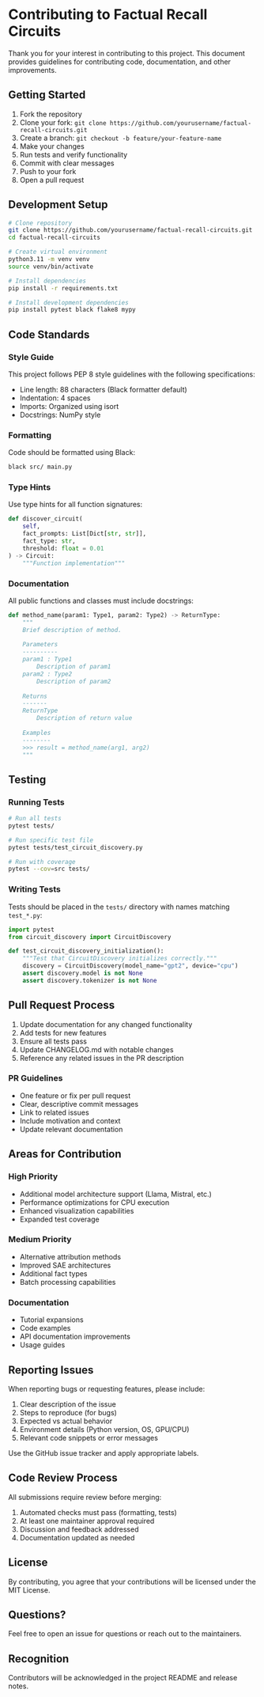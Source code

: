 # Contributing to Factual Recall Circuits

Thank you for your interest in contributing to this project. This document provides guidelines for contributing code, documentation, and other improvements.

## Getting Started

1. Fork the repository
2. Clone your fork: `git clone https://github.com/yourusername/factual-recall-circuits.git`
3. Create a branch: `git checkout -b feature/your-feature-name`
4. Make your changes
5. Run tests and verify functionality
6. Commit with clear messages
7. Push to your fork
8. Open a pull request

## Development Setup

```bash
# Clone repository
git clone https://github.com/yourusername/factual-recall-circuits.git
cd factual-recall-circuits

# Create virtual environment
python3.11 -m venv venv
source venv/bin/activate

# Install dependencies
pip install -r requirements.txt

# Install development dependencies
pip install pytest black flake8 mypy
```

## Code Standards

### Style Guide

This project follows PEP 8 style guidelines with the following specifications:
- Line length: 88 characters (Black formatter default)
- Indentation: 4 spaces
- Imports: Organized using isort
- Docstrings: NumPy style

### Formatting

Code should be formatted using Black:

```bash
black src/ main.py
```

### Type Hints

Use type hints for all function signatures:

```python
def discover_circuit(
    self,
    fact_prompts: List[Dict[str, str]],
    fact_type: str,
    threshold: float = 0.01
) -> Circuit:
    """Function implementation"""
```

### Documentation

All public functions and classes must include docstrings:

```python
def method_name(param1: Type1, param2: Type2) -> ReturnType:
    """
    Brief description of method.
    
    Parameters
    ----------
    param1 : Type1
        Description of param1
    param2 : Type2
        Description of param2
    
    Returns
    -------
    ReturnType
        Description of return value
    
    Examples
    --------
    >>> result = method_name(arg1, arg2)
    """
```

## Testing

### Running Tests

```bash
# Run all tests
pytest tests/

# Run specific test file
pytest tests/test_circuit_discovery.py

# Run with coverage
pytest --cov=src tests/
```

### Writing Tests

Tests should be placed in the `tests/` directory with names matching `test_*.py`:

```python
import pytest
from circuit_discovery import CircuitDiscovery

def test_circuit_discovery_initialization():
    """Test that CircuitDiscovery initializes correctly."""
    discovery = CircuitDiscovery(model_name="gpt2", device="cpu")
    assert discovery.model is not None
    assert discovery.tokenizer is not None
```

## Pull Request Process

1. Update documentation for any changed functionality
2. Add tests for new features
3. Ensure all tests pass
4. Update CHANGELOG.md with notable changes
5. Reference any related issues in the PR description

### PR Guidelines

- One feature or fix per pull request
- Clear, descriptive commit messages
- Link to related issues
- Include motivation and context
- Update relevant documentation

## Areas for Contribution

### High Priority

- Additional model architecture support (Llama, Mistral, etc.)
- Performance optimizations for CPU execution
- Enhanced visualization capabilities
- Expanded test coverage

### Medium Priority

- Alternative attribution methods
- Improved SAE architectures
- Additional fact types
- Batch processing capabilities

### Documentation

- Tutorial expansions
- Code examples
- API documentation improvements
- Usage guides

## Reporting Issues

When reporting bugs or requesting features, please include:

1. Clear description of the issue
2. Steps to reproduce (for bugs)
3. Expected vs actual behavior
4. Environment details (Python version, OS, GPU/CPU)
5. Relevant code snippets or error messages

Use the GitHub issue tracker and apply appropriate labels.

## Code Review Process

All submissions require review before merging:

1. Automated checks must pass (formatting, tests)
2. At least one maintainer approval required
3. Discussion and feedback addressed
4. Documentation updated as needed

## License

By contributing, you agree that your contributions will be licensed under the MIT License.

## Questions?

Feel free to open an issue for questions or reach out to the maintainers.

## Recognition

Contributors will be acknowledged in the project README and release notes.
